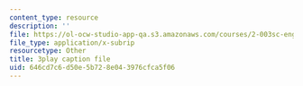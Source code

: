 ```yaml
---
content_type: resource
description: ''
file: https://ol-ocw-studio-app-qa.s3.amazonaws.com/courses/2-003sc-engineering-dynamics-fall-2011/646cd7c6d50e5b728e043976cfca5f06_cd8lDtAtJbE.vtt
file_type: application/x-subrip
resourcetype: Other
title: 3play caption file
uid: 646cd7c6-d50e-5b72-8e04-3976cfca5f06
---
```

